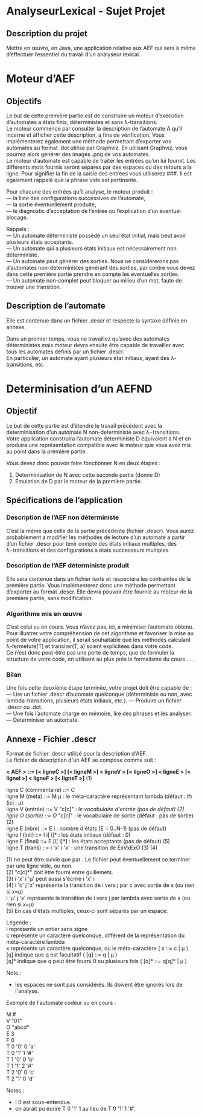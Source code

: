 # AnalyseurLexical - Sujet Projet 

## Description du projet
Mettre en œuvre, en Java, une application relative aux AEF qui sera à même d’effectuer l’essentiel du travail d’un analyseur lexical.

# Moteur d’AEF
## Objectifs
Le but de cette première partie est de construire un moteur d’exécution d’automates a états
finis, déterministes et sans λ-transitions.  
Le moteur commence par consulter la description de l’automate A qu’il incarne et afficher cette description, a fins de vérification.
Vous implémenterez également une méthode permettant d’exporter vos automates au format
.dot utilise par Graphviz. En utilisant Graphviz, vous pourrez alors générer des images .png
de vos automates.   
Le moteur d’automate est capable de traiter les entrées qu’on lui fournit. Les différents mots
fournis seront sépares par des espaces ou des retours a la ligne. Pour signifier la fin de la saisie
des entrées vous utiliserez ###. Il est également rappelé que la phrase vide est pertinente.  

Pour chacune des entrées qu’il analyse, le moteur produit :  
— la liste des configurations successives de l’automate,  
— la sortie éventuellement produite,  
— le diagnostic d’acceptation de l’entrée ou l’explication d’un éventuel blocage.  


Rappels :  
— Un automate déterministe possédé un seul état initial, mais peut avoir plusieurs états
acceptants.  
— Un automate qui a plusieurs états initiaux est nécessairement non déterministe.  
— Un automate peut générer des sorties. Nous ne considérerons pas d’automates non-deterministes générant des sorties, par contre vous devez dans cette première partie prendre
en compte les éventuelles sorties.  
— Un automate non-complet peut bloquer au milieu d’un mot, faute de trouver une transition.  


## Description de l’automate
Elle est contenue dans un fichier .descr et respecte la syntaxe définie en annexe.

Dans un premier temps, vous ne travaillez qu’avec des automates déterministes mais moteur
devra ensuite être capable de travailler avec tous les automates définis par un fichier .descr.  
En particulier, un automate ayant plusieurs état initiaux, ayant des λ-transitions, etc.



# Determinisation d’un AEFND
## Objectif
Le but de cette partie est d’étendre le travail précédent avec la determinisation d’un automate
N non-deterministe avec λ−transitions.  
Votre application construira l’automate déterministe D équivalent a N et en produira une
représentation compatible avec le moteur que vous avez mis au point dans la première partie. 

Vous devez donc pouvoir faire fonctionner N en deux étapes :
1. Determinisation de N avec cette seconde partie (donne D)
2. Émulation de  D par le moteur de la première partie.



## Spécifications de l’application
### Description de l’AEF non déterministe
C’est la même que celle de la partie précédente (fichier .descr). Vous aurez probablement a
modifier les méthodes de lecture d’un automate a partir d’un fichier .descr pour tenir compte
des états initiaux multiples, des λ−transitions et des configurations a états successeurs multiples.



### Description de l’AEF déterministe produit
Elle sera contenue dans un fichier texte et respectera les contraintes de la première partie. Vous
implémenterez donc une méthode permettant d’exporter au format .descr.
Elle devra pouvoir être fournie au moteur de la première partie, sans modification.



### Algorithme mis en œuvre
C’est celui vu en cours. Vous n’avez pas, ici, a minimiser l’automate obtenu.  
Pour illustrer votre compréhension de cet algorithme et favoriser la mise au point de votre
application, il serait souhaitable que les méthodes calculant λ-fermeture(T) et transiter(T, a)
soient explicitées dans votre code.  
Ce n’est donc peut-être pas une perte de temps, que de formuler la structure de votre code, en
utilisant au plus prés le formalisme du cours . . .



### Bilan
Une fois cette deuxième étape terminée, votre projet doit être capable de :  
— Lire un fichier .descr d’automate quelconque (déterministe ou non, avec lambda-transitions,
plusieurs états initiaux, etc.). 
— Produire un fichier .descr ou .dot.  
— Une fois l’automate charge en mémoire, lire des phrases et les analyser.  
— Determiniser un automate.  



## Annexe - Fichier .descr
Format de fichier .descr utilisé pour la description d'AEF.  
Le fichier de description d'un AEF se compose comme suit :

**< AEF >  ::=  [< ligneC >]  [< ligneM >]  < ligneV >  [< ligneO >]  < ligneE >  [< ligneI >]  < ligneF >  [< ligneT >]** (1)
  
ligne C (commentaire) ::= C  
ligne M (méta) ::= M µ : le méta-caractère représentant lambda (défaut : #) (ici : µ)  
ligne V (entrée) ::= V "c[c]*" : le vocabulaire d'entrée (pas de défaut) (2)  
ligne O (sortie) ::= O "c[c]*" : le vocabulaire de sortie (défaut : pas de sortie) (2)  
ligne E (nbre) ::= E i : nombre d'états (E = 0..N-1) (pas de défaut)  
ligne I (init) ::= I i[ i]* : les états initiaux (défaut : 0)  
ligne F (final) ::= F [i[ i]*] : les états acceptants (pas de défaut) (5)  
ligne T (trans) ::= i 'x' i 'x' : une transition de ExVxExO (3) (4)  


(1) <ligneT> ne peut être suivie que par <ligneT>. Le fichier peut éventuellement se terminer par une ligne vide, ou non.  
(2) "c[c]*" doit être fourni entre guillemets.  
(3) i 'x' i 'µ' peut aussi s'écrire i 'x' i  
(4) i 'c' j 'x' représente la transition de i vers j par c avec sortie de x (ou rien si x=µ)  
 i 'µ' j 'x' représente la transition de i vers j par lambda avec sortie de x (ou rien si x=µ)  
(5) En cas d'états multiples, ceux-ci sont séparés par un espace.  
  
Légende :  
i représente un entier sans signe  
c représente un caractère quelconque, différent de la représentation du méta-caractère lambda  
x représente un caractère quelconque, ou le méta-caractère ( x ::= c | µ )  
[q] indique que q est facultatif ( [q] ::= q | µ )  
[q]* indique que q peut être fourni 0 ou plusieurs fois ( [q]* ::= q[q]* | µ )  

Note :  
- les espaces ne sont pas considérés. Ils doivent être ignorés lors de l'analyse.  

Exemple de l'automate codeur vu en cours :  

M #  
V "01"  
O "abcd"  
E 3  
F 0  
T 0 '0' 0 'a'  
T 0 '1' 1 '#'  
T 1 '0' 0 'b'  
T 1 '1' 2 '#'  
T 2 '0' 0 'c'  
T 2 '1' 0 'd'  

Notes :  
 - I 0 est sous-entendue.  
 - on aurait pu écrire T 0 '1' 1 au lieu de T 0 '1' 1 '#'.  
